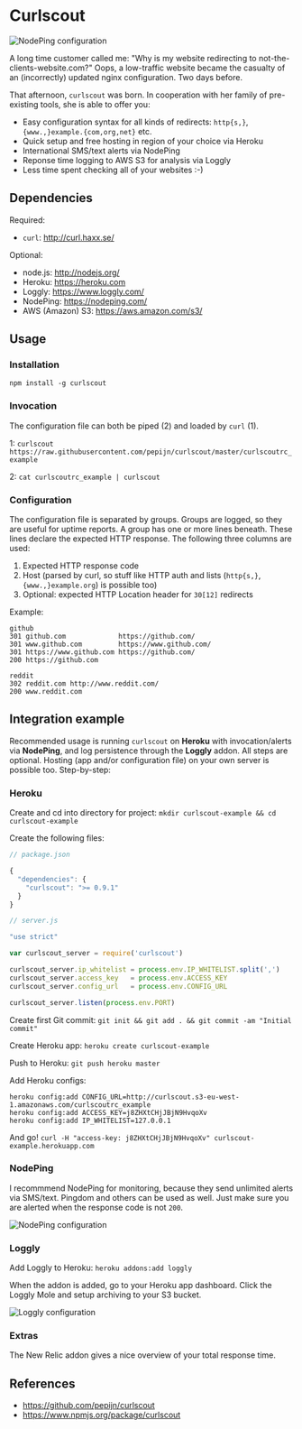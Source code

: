 Curlscout
=========

![NodePing configuration](https://curlscout.s3-eu-west-1.amazonaws.com/curlscout.png)

A long time customer called me: "Why is my website redirecting to not-the-clients-website.com?" Oops, a low-traffic website  became the casualty of an (incorrectly) updated nginx configuration. Two days before.

That afternoon, `curlscout` was born. In cooperation with her family of pre-existing tools, she is able to offer you:

* Easy configuration syntax for all kinds of redirects: `http{s,}`, `{www.,}example.{com,org,net}` etc.
* Quick setup and free hosting in region of your choice via Heroku
* International SMS/text alerts via NodePing
* Reponse time logging to AWS S3 for analysis via Loggly
* Less time spent checking all of your websites :-)

## Dependencies

Required:
* `curl`: http://curl.haxx.se/

Optional:
* node.js: http://nodejs.org/
* Heroku: https://heroku.com
* Loggly: https://www.loggly.com/
* NodePing: https://nodeping.com/
* AWS (Amazon) S3: https://aws.amazon.com/s3/

## Usage

### Installation

`npm install -g curlscout`

### Invocation

The configuration file can both be piped (2) and loaded by `curl` (1).

1: `curlscout https://raw.githubusercontent.com/pepijn/curlscout/master/curlscoutrc_example`

2: `cat curlscoutrc_example | curlscout`

### Configuration

The configuration file is separated by groups. Groups are logged, so they are useful for uptime reports. A group has one or more lines beneath. These lines declare the expected HTTP response. The following three columns are used:

1. Expected HTTP response code
2. Host (parsed by curl, so stuff like HTTP auth and lists (`http{s,}`, `{www.,}example.org`) is possible too)
3. Optional: expected HTTP Location header for `30[12]` redirects

Example:

```
github
301 github.com             https://github.com/
301 www.github.com         https://www.github.com/
301 https://www.github.com https://github.com/
200 https://github.com

reddit
302 reddit.com http://www.reddit.com/
200 www.reddit.com
```

## Integration example

Recommended usage is running `curlscout` on **Heroku** with invocation/alerts via **NodePing**, and log persistence through the **Loggly** addon. All steps are optional. Hosting (app and/or configuration file) on your own server is possible too. Step-by-step:

### Heroku

Create and cd into directory for project: `mkdir curlscout-example && cd curlscout-example`

Create the following files:

```javascript
// package.json

{
  "dependencies": {
    "curlscout": ">= 0.9.1"
  }
}
```

```javascript
// server.js

"use strict"

var curlscout_server = require('curlscout')

curlscout_server.ip_whitelist = process.env.IP_WHITELIST.split(',')
curlscout_server.access_key   = process.env.ACCESS_KEY
curlscout_server.config_url   = process.env.CONFIG_URL

curlscout_server.listen(process.env.PORT)
```

Create first Git commit: `git init && git add . && git commit -am "Initial commit"`

Create Heroku app: `heroku create curlscout-example`

Push to Heroku: `git push heroku master`

Add Heroku configs:
```
heroku config:add CONFIG_URL=http://curlscout.s3-eu-west-1.amazonaws.com/curlscoutrc_example 
heroku config:add ACCESS_KEY=j8ZHXtCHjJBjN9HvqoXv 
heroku config:add IP_WHITELIST=127.0.0.1
```

And go! `curl -H "access-key: j8ZHXtCHjJBjN9HvqoXv" curlscout-example.herokuapp.com`

### NodePing

I recommmend NodePing for monitoring, because they send unlimited alerts via SMS/text. Pingdom and others can be used as well. Just make sure you are alerted when the response code is not `200`.

![NodePing configuration](https://curlscout.s3-eu-west-1.amazonaws.com/nodeping.png)

### Loggly

Add Loggly to Heroku: `heroku addons:add loggly`

When the addon is added, go to your Heroku app dashboard. Click the Loggly Mole and setup archiving to your S3 bucket.

![Loggly configuration](https://curlscout.s3-eu-west-1.amazonaws.com/loggly.png)

### Extras

The New Relic addon gives a nice overview of your total response time.

## References

* https://github.com/pepijn/curlscout
* https://www.npmjs.org/package/curlscout
